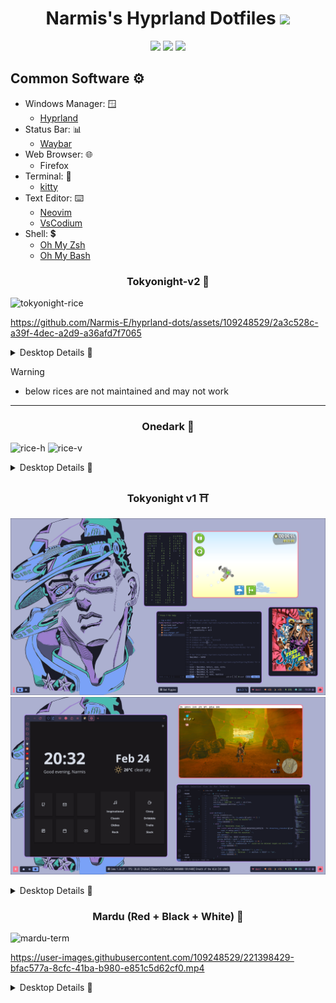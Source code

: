 <div align="center">
    <h1>Narmis's Hyprland Dotfiles  <a href="https://github.com/zemmsoares/awesome-rices"><img src="https://raw.githubusercontent.com/zemmsoares/awesome-rices/main/assets/awesome-rice-badge.svg"></a></img></h1>
    <img src="https://img.shields.io/github/last-commit/narmis-e/hyprland-dots?style=for-the-badge&color=F7768E&labelColor=201a19">
    <img src="https://img.shields.io/github/stars/narmis-e/hyprland-dots?style=for-the-badge&color=E0AF68&labelColor=1d1b16">
    <img src="https://img.shields.io/github/repo-size/narmis-e/hyprland-dots?style=for-the-badge&color=6FB6E1&labelColor=1a1b1f">
</div>

## Common Software ⚙️
- Windows Manager: 🪟
  - [Hyprland](https://github.com/hyprwm/Hyprland)
- Status Bar: 📊
  - [Waybar](https://github.com/Alexays/Waybar)
- Web Browser: 🌐
  - Firefox
- Terminal: 🚀
  - [kitty](https://sw.kovidgoyal.net/kitty/)
- Text Editor: ⌨️
  - [Neovim](https://github.com/neovim/neovim)
  - [VsCodium](https://github.com/VSCodium/vscodium) 
- Shell: 💲
  - [Oh My Zsh](https://ohmyz.sh/#install)
  - [Oh My Bash](https://github.com/ohmybash/oh-my-bash/#getting-started)

<div align="center">
    <h3>Tokyonight-v2 👹</h3>
</div>

![tokyonight-rice](https://github.com/Narmis-E/hyprland-dots/assets/109248529/a9f880cf-5088-4a96-ab97-43310bede7ad)

https://github.com/Narmis-E/hyprland-dots/assets/109248529/2a3c528c-a39f-4dec-a2d9-a36afd7f7065


<details>
  <summary>Desktop Details 🎑</summary>
  
  #### Arch Linux
  - waybar
  - cmatrix, lavat, cbonsai, lazygit, htop
  - neovim
  - thunar
  - vscodium
  - qemu/kvm running templeOS through virtmanager
  - GIMP
  - custom firefox css
  - font-manager
</details>

> [!WARNING]
> - below rices are not maintained and may not work

<hr>

<div align="center">
    <h3>Onedark 🌃</h3>
</div>

![rice-h](https://user-images.githubusercontent.com/109248529/230755089-6eb99aa0-2015-4ba4-b06c-8b60ab06b934.png)
![rice-v](https://user-images.githubusercontent.com/109248529/230755110-108990ce-1a78-41e1-8455-370acffabd79.png)
<details>
  <summary>Desktop Details 🎑</summary>
  
  #### Fedora 37
  - waybar
  - cmatrix
  - neovim (horizontal is my config and vertical is lunarnvim)
  - nautilus
  - ncmpcpp + mpd
  - discord (custom onedark betterdiscord css)
</details>

<div align="center">
    <h3>Tokyonight v1 ⛩️</h3>
</div>

![](https://github.com/Narmis-E/hyprland-dots/blob/main/tokyonight/images/rice.png)
![](https://github.com/Narmis-E/hyprland-dots/blob/main/tokyonight/images/rice2.png)
<details>
  <summary>Desktop Details 🎑</summary>
  
  #### Fedora 36
  - waybar
  - cmatrix
  - neovim
  - [Termtopdf](https://github.com/dsanson/termpdf.py)
  - Bad Pigges
  - Firefox
  - VSCodium
  - Cemu
</details>

<div align="center">
    <h3>Mardu (Red + Black + White) 🎴</h3>
</div>

![mardu-term](https://user-images.githubusercontent.com/109248529/221400035-32215c77-6bc4-4779-b318-4b7d46604a7e.png)

https://user-images.githubusercontent.com/109248529/221398429-bfac577a-8cfc-41ba-b980-e851c5d62cf0.mp4

<details>
  <summary>Desktop Details 🎑</summary>
  
  #### Arch Linux
  - waybar
  - ncmpcpp + mpd
  - pipes.sh
  - dunst
  - Firefox
  - VSCodium + wal extension
  - bottom (btm) system monitor
  - my neovim config
</details>
